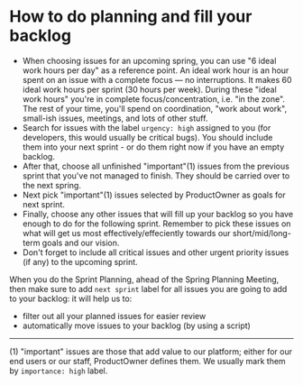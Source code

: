# How to do planning and fill your backlog

-   When choosing issues for an upcoming spring, you can use "6 ideal work hours per day" as a reference point. An ideal work hour is an hour spent on an issue with a complete focus — no interruptions. It makes 60 ideal work hours per sprint (30 hours per week). During these "ideal work hours" you're in complete focus/concentration, i.e. "in the zone". The rest of your time, you'll spend on coordination, "work about work", small-ish issues, meetings, and lots of other stuff.
-   Search for issues with the label `urgency: high` assigned to you (for developers, this would usually be critical bugs). You should include them into your next sprint - or do them right now if you have an empty backlog.
-   After that, choose all unfinished "important"(1) issues from the previous sprint that you've not managed to finish. They should be carried over to the next spring.
-   Next pick "important"(1) issues selected by ProductOwner as goals for next sprint.
-   Finally, choose any other issues that will fill up your backlog so you have enough to do for the following sprint. Remember to pick these issues on what will get us most effectively/effeciently towards our short/mid/long-term goals and our vision.
-   Don't forget to include all critical issues and other urgent priority issues (if any) to the upcoming sprint.

When you do the Sprint Planning, ahead of the Spring Planning Meeting, then make sure to add `next sprint` label for all issues you are going to add to your backlog: it will help us to:

-   filter out all your planned issues for easier review
-   automatically move issues to your backlog (by using a script)

---

(1) "important" issues are those that add value to our platform; either for our end users or our staff, ProductOwner defines them. We usually mark them by `importance: high` label.
